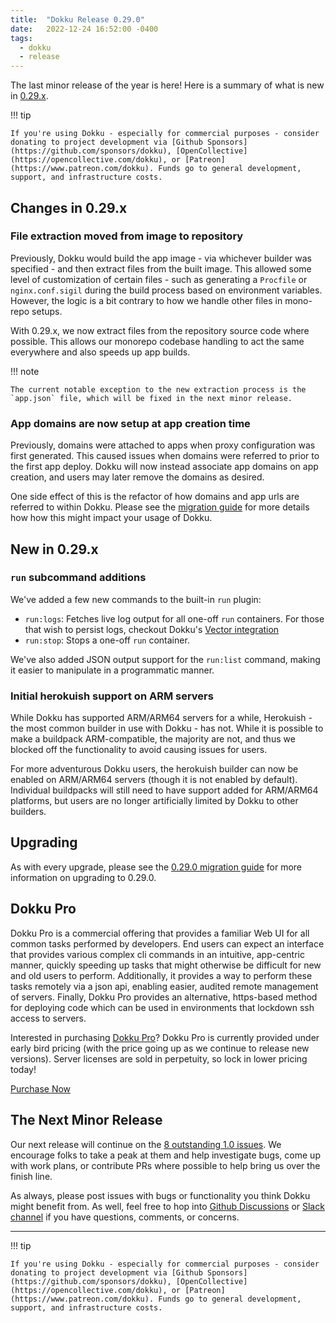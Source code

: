 ```yaml
---
title:  "Dokku Release 0.29.0"
date:   2022-12-24 16:52:00 -0400
tags:
  - dokku
  - release
---
```


The last minor release of the year is here! Here is a summary of what is new in [0.29.x](https://github.com/dokku/dokku/releases/tag/v0.29.0).

!!! tip

    If you're using Dokku - especially for commercial purposes - consider donating to project development via [Github Sponsors](https://github.com/sponsors/dokku), [OpenCollective](https://opencollective.com/dokku), or [Patreon](https://www.patreon.com/dokku). Funds go to general development, support, and infrastructure costs.

## Changes in 0.29.x

### File extraction moved from image to repository

Previously, Dokku would build the app image - via whichever builder was specified - and then extract files from the built image. This allowed some level of customization of certain files - such as generating a `Procfile` or `nginx.conf.sigil` during the build process based on environment variables. However, the logic is a bit contrary to how we handle other files in mono-repo setups.

With 0.29.x, we now extract files from the repository source code where possible. This allows our monorepo codebase handling to act the same everywhere and also speeds up app builds.

!!! note

    The current notable exception to the new extraction process is the `app.json` file, which will be fixed in the next minor release.

### App domains are now setup at app creation time

Previously, domains were attached to apps when proxy configuration was first generated. This caused issues when domains were referred to prior to the first app deploy. Dokku will now instead associate app domains on app creation, and users may later remove the domains as desired.

One side effect of this is the refactor of how domains and app urls are referred to within Dokku. Please see the [migration guide](https://dokku.com/docs/appendices/0.29.0-migration-guide/) for more details how how this might impact your usage of Dokku.

## New in 0.29.x

### `run` subcommand additions

We've added a few new commands to the built-in `run` plugin:

- `run:logs`: Fetches live log output for all one-off `run` containers. For those that wish to persist logs, checkout Dokku's [Vector integration](https://dokku.com/docs/deployment/logs/#vector-logging-shipping)
- `run:stop`: Stops a one-off `run` container.

We've also added JSON output support for the `run:list` command, making it easier to manipulate in a programmatic manner.

### Initial herokuish support on ARM servers

While Dokku has supported ARM/ARM64 servers for a while, Herokuish - the most common builder in use with Dokku - has not. While it is possible to make a buildpack ARM-compatible, the majority are not, and thus we blocked off the functionality to avoid causing issues for users.

For more adventurous Dokku users, the herokuish builder can now be enabled on ARM/ARM64 servers (though it is not enabled by default). Individual buildpacks will still need to have support added for ARM/ARM64 platforms, but users are no longer artificially limited by Dokku to other builders.

## Upgrading

As with every upgrade, please see the [0.29.0 migration guide](https://dokku.com/docs/appendices/0.29.0-migration-guide/) for more information on upgrading to 0.29.0.

## Dokku Pro

Dokku Pro is a commercial offering that provides a familiar Web UI for all common tasks performed by developers. End users can expect an interface that provides various complex cli commands in an intuitive, app-centric manner, quickly speeding up tasks that might otherwise be difficult for new and old users to perform. Additionally, it provides a way to perform these tasks remotely via a json api, enabling easier, audited remote management of servers. Finally, Dokku Pro provides an alternative, https-based method for deploying code which can be used in environments that lockdown ssh access to servers.

Interested in purchasing [Dokku Pro](https://pro.dokku.com/)? Dokku Pro is currently provided under early bird pricing (with the price going up as we continue to release new versions). Server licenses are sold in perpetuity, so lock in lower pricing today!

<a data-dpd-type="button" data-text="PURCHASE NOW" data-variant="price-right" data-button-size="dpd-large" data-bg-color="469d3d" data-bg-color-hover="5cc052" data-text-color="ffffff" data-pr-bg-color="ffffff" data-pr-color="000000" data-lightbox="1" href="https://dokku.dpdcart.com/cart/add?product_id=217344&amp;method_id=236878">Purchase Now</a><script src="https://dokku.dpdcart.com/dpd.js"></script>

## The Next Minor Release

Our next release will continue on the [8 outstanding 1.0 issues](https://github.com/dokku/dokku/milestone/16). We encourage folks to take a peak at them and help investigate bugs, come up with work plans, or contribute PRs where possible to help bring us over the finish line.

As always, please post issues with bugs or functionality you think Dokku might benefit from. As well, feel free to hop into [Github Discussions](https://github.com/dokku/dokku/discussions) or [Slack channel](https://slack.dokku.com/) if you have questions, comments, or concerns.

---

!!! tip

    If you're using Dokku - especially for commercial purposes - consider donating to project development via [Github Sponsors](https://github.com/sponsors/dokku), [OpenCollective](https://opencollective.com/dokku), or [Patreon](https://www.patreon.com/dokku). Funds go to general development, support, and infrastructure costs.
